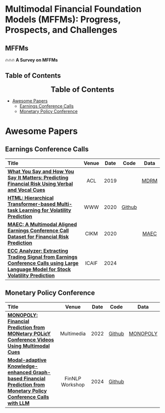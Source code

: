 # Multimodal Financial Foundation Models (MFFMs): Progress, Prospects, and Challenges

## MFFMs
🔥🔥🔥 **A Survey on MFFMs**  

## Table of Contents 
<font size=5><center><b> Table of Contents </b> </center></font>
- [Awesome Papers](#awesome-papers)
  - [ Earnings Conference Calls](#earnings-conference-calls)
  - [ Monetary Policy Conference](#monetary-policy-conference)
# Awesome Papers
## Earnings Conference Calls
|  Title  |   Venue  |   Date   |   Code   |   Data   |
|:--------|:--------:|:--------:|:--------:|:--------:|
| [**What You Say and How You Say It Matters: Predicting Financial Risk Using Verbal and Vocal Cues**](https://aclanthology.org/P19-1038.pdf)| ACL | 2019 |  | [MDRM](https://github.com/GeminiLn/EarningsCall_Dataset/tree/master)|
| [**HTML: Hierarchical Transformer-based Multi-task Learning for Volatility Prediction**](https://dl.acm.org/doi/pdf/10.1145/3366423.3380128?casa_token=nczNU-7cmJ8AAAAA:f8QGb4OhlRADBCm6eNl2Zvuwd5B7WIWUTtsEkAcWum-ValjGaTGSyn7NoZcQ-MgiXN-SkdoQMNg5sw)| WWW | 2020 | [Github](https://github.com/YangLinyi/HTML-Hierarchical-Transformer-based-Multi-task-Learning-for-Volatility-Prediction) | |
| [**MAEC: A Multimodal Aligned Earnings Conference Call Dataset for Financial Risk Prediction**](https://dl.acm.org/doi/pdf/10.1145/3340531.3412879)| CIKM | 2020 |  | [MAEC](https://github.com/Earnings-Call-Dataset/MAEC-A-Multimodal-Aligned-Earnings-Conference-Call-Dataset-for-Financial-Risk-Prediction)|
| [**ECC Analyzer: Extracting Trading Signal from Earnings Conference Calls using Large Language Model for Stock Volatility Prediction**](https://dl.acm.org/doi/pdf/10.1145/3677052.3698689)| ICAIF | 2024 |  | |

## Monetary Policy Conference
|  Title  |   Venue  |   Date   |   Code   |   Data   |
|:--------|:--------:|:--------:|:--------:|:--------:|
| [**MONOPOLY: Financial Prediction from MONetary POLicY Conference Videos Using Multimodal Cues**](https://dl.acm.org/doi/pdf/10.1145/3503161.3548380?casa_token=HGG8_xUXqgYAAAAA:KKB772yfPxxsIo5IhIrZfeEffMkomYa-KYvHt7p7F3awe1bManRzorGFAqrdckPXkjSdMafYLgAdRQ)| Multimedia | 2022 | [Github](https://github.com/monopoly-monitory-policy-calls/MONOPOLY)  | [MONOPOLY](https://github.com/monopoly-monitory-policy-calls/MONOPOLY)|
| [**Modal-adaptive Knowledge-enhanced Graph-based Financial Prediction from Monetary Policy Conference Calls with LLM**](https://arxiv.org/pdf/2403.16055) | FinNLP Workshop| 2024| [Github](https://github.com/OuyangKun10/MANAGER)| |
